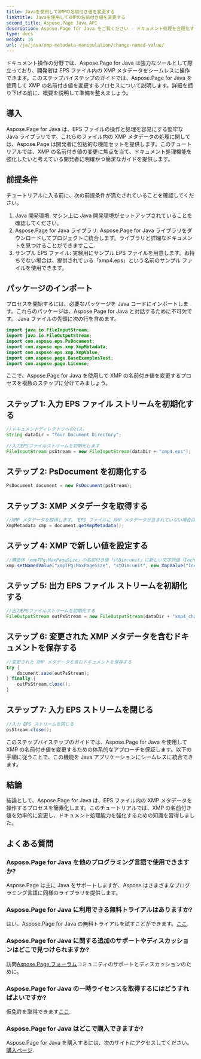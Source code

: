 ```yaml
---
title: Javaを使用してXMPの名前付き値を変更する
linktitle: Javaを使用してXMPの名前付き値を変更する
second_title: Aspose.Page Java API
description: Aspose.Page for Java をご覧ください - ドキュメント処理を合理化するためのステップバイステップ ガイドを使用して、EPS ファイル内の XMP メタデータを簡単に変更します。
type: docs
weight: 16
url: /ja/java/xmp-metadata-manipulation/change-named-value/
---
```

ドキュメント操作の分野では、Aspose.Page for Java は強力なツールとして際立っており、開発者は EPS ファイル内の XMP メタデータをシームレスに操作できます。このステップバイステップのガイドでは、Aspose.Page for Java を使用して XMP の名前付き値を変更するプロセスについて説明します。詳細を掘り下げる前に、概要を説明して準備を整えましょう。
## 導入
Aspose.Page for Java は、EPS ファイルの操作と処理を容易にする堅牢な Java ライブラリです。これらのファイル内の XMP メタデータの処理に関しては、Aspose.Page は開発者に包括的な機能セットを提供します。このチュートリアルでは、XMP の名前付き値の変更に焦点を当て、ドキュメント処理機能を強化したいと考えている開発者に明確かつ簡潔なガイドを提供します。
## 前提条件
チュートリアルに入る前に、次の前提条件が満たされていることを確認してください。
1. Java 開発環境: マシン上に Java 開発環境がセットアップされていることを確認してください。
2.  Aspose.Page for Java ライブラリ: Aspose.Page for Java ライブラリをダウンロードしてプロジェクトに統合します。ライブラリと詳細なドキュメントを見つけることができます[ここ](https://reference.aspose.com/page/java/).
3. サンプル EPS ファイル: 実験用にサンプル EPS ファイルを用意します。お持ちでない場合は、提供されている「xmp4.eps」という名前のサンプル ファイルを使用できます。
## パッケージのインポート
プロセスを開始するには、必要なパッケージを Java コードにインポートします。これらのパッケージは、Aspose.Page for Java と対話するために不可欠です。 Java ファイルの先頭に次の行を含めます。
```java
import java.io.FileInputStream;
import java.io.FileOutputStream;
import com.aspose.eps.PsDocument;
import com.aspose.eps.xmp.XmpMetadata;
import com.aspose.eps.xmp.XmpValue;
import com.aspose.page.BaseExamplesTest;
import com.aspose.page.License;
```
ここで、Aspose.Page for Java を使用して XMP の名前付き値を変更するプロセスを複数のステップに分けてみましょう。
## ステップ 1: 入力 EPS ファイル ストリームを初期化する
```java
//ドキュメントディレクトリへのパス。
String dataDir = "Your Document Directory";
        
//入力EPSファイルストリームを初期化します
FileInputStream psStream = new FileInputStream(dataDir + "xmp4.eps");
```
## ステップ 2: PsDocument を初期化する
```java
PsDocument document = new PsDocument(psStream);
```
## ステップ 3: XMP メタデータを取得する
```java
//XMP メタデータを取得します。 EPS ファイルに XMP メタデータが含まれていない場合は、PS メタデータ コメント (%%Creator、%%CreateDate、%%Title など) からの値が埋め込まれた新しいファイルを取得します。
XmpMetadata xmp = document.getXmpMetadata();
```
## ステップ 4: XMP で新しい値を設定する
```java
//構造体「xmpTPg:MaxPageSize」の名前付き値「stDim:unit」に新しい文字列値「Inches」を設定します。
xmp.setNamedValue("xmpTPg:MaxPageSize", "stDim:unit", new XmpValue("Inches"));
```
## ステップ 5: 出力 EPS ファイル ストリームを初期化する
```java
//出力EPSファイルストリームを初期化する
FileOutputStream outPsStream = new FileOutputStream(dataDir + "xmp4_changed.eps");
```
## ステップ 6: 変更された XMP メタデータを含むドキュメントを保存する
```java
//変更された XMP メタデータを含むドキュメントを保存する
try {			
    document.save(outPsStream);
} finally {
    outPsStream.close();
}
```
## ステップ 7: 入力 EPS ストリームを閉じる
```java
//入力 EPS ストリームを閉じる
psStream.close();
```
このステップバイステップのガイドでは、Aspose.Page for Java を使用して XMP の名前付き値を変更するための体系的なアプローチを保証します。以下の手順に従うことで、この機能を Java アプリケーションにシームレスに統合できます。
## 結論
結論として、Aspose.Page for Java は、EPS ファイル内の XMP メタデータを操作するプロセスを簡素化します。このチュートリアルでは、XMP の名前付き値を効率的に変更し、ドキュメント処理能力を強化するための知識を習得しました。
## よくある質問
### Aspose.Page for Java を他のプログラミング言語で使用できますか?
Aspose.Page は主に Java をサポートしますが、Aspose はさまざまなプログラミング言語に同様のライブラリを提供します。
### Aspose.Page for Java に利用できる無料トライアルはありますか?
はい、Aspose.Page for Java の無料トライアルを試すことができます。[ここ](https://releases.aspose.com/).
### Aspose.Page for Java に関する追加のサポートやディスカッションはどこで見つけられますか?
訪問[Aspose.Page フォーラム](https://forum.aspose.com/c/page/39)コミュニティのサポートとディスカッションのために。
### Aspose.Page for Java の一時ライセンスを取得するにはどうすればよいですか?
仮免許を取得できます[ここ](https://purchase.aspose.com/temporary-license/).
### Aspose.Page for Java はどこで購入できますか?
 Aspose.Page for Java を購入するには、次のサイトにアクセスしてください。[購入ページ](https://purchase.aspose.com/buy).